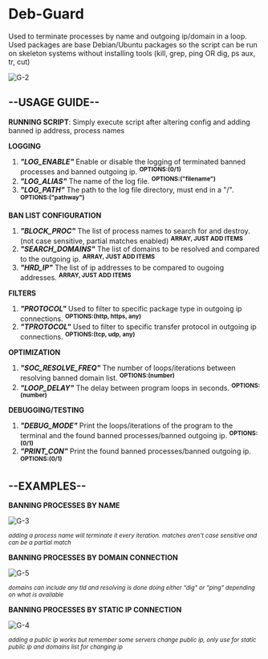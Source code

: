 # Deb-Guard
Used to terminate processes by name and outgoing ip/domain in a loop. Used packages are base Debian/Ubuntu packages so the script can be run on skeleton systems without installing tools (kill, grep, ping OR dig, ps aux, tr, cut)

![G-2](https://github.com/Blk-S-Bellamy/Deb-Guard/assets/95153890/9f966913-397b-4d14-8c88-b0e633a61970)
## **--USAGE GUIDE--**
**RUNNING SCRIPT**:
Simply execute script after altering config and adding banned ip address, process names

**LOGGING**
1. _**"LOG_ENABLE"**_ Enable or disable the logging of terminated banned processes and banned outgoing ip. <sup>**OPTIONS:(0/1)**</sup>
2. _**"LOG_ALIAS"**_ The name of the log file. <sup>**OPTIONS:("filename")**</sup>
3. _**"LOG_PATH"**_ The path to the log file directory, must end in a "/". <sup>**OPTIONS:("pathway")**</sup>

**BAN LIST CONFIGURATION**
1. _**"BLOCK_PROC"**_ The list of process names to search for and destroy. (not case sensitive, partial matches enabled) <sup>**ARRAY, JUST ADD ITEMS**</sup>
2. _**"SEARCH_DOMAINS"**_ The list of domains to be resolved and compared to the outgoing ip. <sup>**ARRAY, JUST ADD ITEMS**</sup>
3. _**"HRD_IP"**_ The list of ip addresses to be compared to ougoing addresses. <sup>**ARRAY, JUST ADD ITEMS**</sup>

**FILTERS**
1. _**"PROTOCOL"**_ Used to filter to specific package type in outgoing ip connections. <sup>**OPTIONS:(http, https, any)**</sup>
2. _**"TPROTOCOL"**_ Used to filter to specific transfer protocol in outgoing ip connections. <sup>**OPTIONS:(tcp, udp, any)**</sup>

**OPTIMIZATION**
1. _**"SOC_RESOLVE_FREQ"**_ The number of loops/iterations between resolving banned domain list. <sup>**OPTIONS:(number)**</sup>
2. _**"LOOP_DELAY"**_ The delay between program loops in seconds. <sup>**OPTIONS:(number)**</sup>

**DEBUGGING/TESTING**
1. _**"DEBUG_MODE"**_ Print the loops/iterations of the program to the terminal and the found banned processes/banned outgoing ip. <sup>**OPTIONS:(0/1)**</sup>
2. _**"PRINT_CON"**_ Print the found banned processes/banned outgoing ip. <sup>**OPTIONS:(0/1)**</sup>

## **--EXAMPLES--**

**BANNING PROCESSES BY NAME**

![G-3](https://github.com/Blk-S-Bellamy/Deb-Guard/assets/95153890/21f3eb5a-681a-42e2-91ef-c979959a0f3d)

<sub> _adding a process name will terminate it every iteration. matches aren't case sensitive and can be a partial match_ </sub>

**BANNING PROCESSES BY DOMAIN CONNECTION**

![G-5](https://github.com/Blk-S-Bellamy/Deb-Guard/assets/95153890/4e24df56-f2d9-40b5-93a6-d83364de0e4d)

<sub> _domains can include any tld and resolving is done doing either "dig" or "ping" depending on what is available_ </sub>

**BANNING PROCESSES BY STATIC IP CONNECTION**

![G-4](https://github.com/Blk-S-Bellamy/Deb-Guard/assets/95153890/8444c022-1527-4a79-bd71-f17ac6df7054)

<sub> _adding a public ip works but remember some servers change public ip, only use for static public ip and domains list for changing ip_ </sub>
